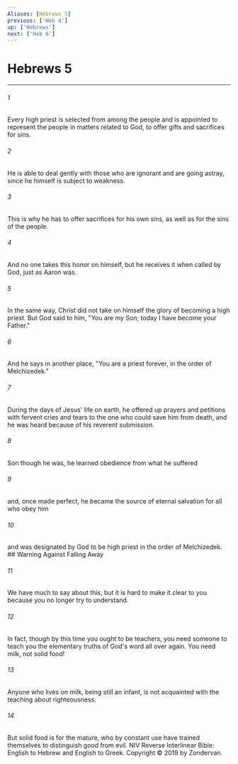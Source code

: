 ```yaml
---
Aliases: [Hebrews 5]
previous: ['Heb 4']
up: ['Hebrews']
next: ['Heb 6']
---
```

# Hebrews 5

***


###### 1 
Every high priest is selected from among the people and is appointed to represent the people in matters related to God, to offer gifts and sacrifices for sins. 

###### 2 
He is able to deal gently with those who are ignorant and are going astray, since he himself is subject to weakness. 

###### 3 
This is why he has to offer sacrifices for his own sins, as well as for the sins of the people. 

###### 4 
And no one takes this honor on himself, but he receives it when called by God, just as Aaron was. 

###### 5 
In the same way, Christ did not take on himself the glory of becoming a high priest. But God said to him, "You are my Son; today I have become your Father." 

###### 6 
And he says in another place, "You are a priest forever, in the order of Melchizedek." 

###### 7 
During the days of Jesus' life on earth, he offered up prayers and petitions with fervent cries and tears to the one who could save him from death, and he was heard because of his reverent submission. 

###### 8 
Son though he was, he learned obedience from what he suffered 

###### 9 
and, once made perfect, he became the source of eternal salvation for all who obey him 

###### 10 
and was designated by God to be high priest in the order of Melchizedek. ## Warning Against Falling Away 

###### 11 
We have much to say about this, but it is hard to make it clear to you because you no longer try to understand. 

###### 12 
In fact, though by this time you ought to be teachers, you need someone to teach you the elementary truths of God's word all over again. You need milk, not solid food! 

###### 13 
Anyone who lives on milk, being still an infant, is not acquainted with the teaching about righteousness. 

###### 14 
But solid food is for the mature, who by constant use have trained themselves to distinguish good from evil. NIV Reverse Interlinear Bible: English to Hebrew and English to Greek. Copyright © 2019 by Zondervan.
